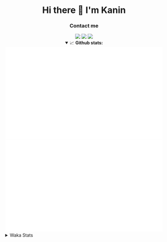 <div align="center">
 <h1>Hi there 👋 I'm Kanin</h1>
 <h3>Contact me</h3>
 <a href="mailto:im@kanin.dev"><img src="https://img.shields.io/badge/gmail-%23D14836.svg?&style=for-the-badge&logo=gmail&logoColor=white"/></a>
 <a href="https://twitter.com/KaninTwt"><img src="https://img.shields.io/badge/twitter-%231DA1F2.svg?&style=for-the-badge&logo=twitter&logoColor=white"/></a>
 <a href="https://www.linkedin.com/in/KaninDev"><img src="https://img.shields.io/badge/linkedin-%230077B5.svg?&style=for-the-badge&logo=linkedin&logoColor=white"/></a>
<details open>
  <summary>📈 <b>Github stats:</b></summary>
  <img src="https://github.com/Kanin/Kanin/blob/master/scripts/GitHubStats/generated/overview.svg"/>
  <img src="https://github.com/Kanin/Kanin/blob/master/scripts/GitHubStats/generated/languages.svg"/>
</details>
</div>

<details>
 <summary>Waka Stats</summary>

<!--START_SECTION:waka-->
![Code Time](http://img.shields.io/badge/Code%20Time-2%2C275%20hrs%2047%20mins-blue)

![Profile Views](http://img.shields.io/badge/Profile%20Views-0-blue)

![Lines of code](https://img.shields.io/badge/From%20Hello%20World%20I%27ve%20Written-586.5%20thousand%20lines%20of%20code-blue)

**🐱 My GitHub Data** 

> 📦 106.4 kB Used in GitHub's Storage 
 > 
> 🏆 38 Contributions in the Year 2024
 > 
> 🚫 Not Opted to Hire
 > 
> 📜 24 Public Repositories 
 > 
> 🔑 13 Private Repositories 
 > 
**I'm an Early 🐤** 

```text
🌞 Morning                2344 commits        ██████░░░░░░░░░░░░░░░░░░░   25.99 % 
🌆 Daytime                2746 commits        ████████░░░░░░░░░░░░░░░░░   30.44 % 
🌃 Evening                2598 commits        ███████░░░░░░░░░░░░░░░░░░   28.80 % 
🌙 Night                  1332 commits        ████░░░░░░░░░░░░░░░░░░░░░   14.77 % 
```
📅 **I'm Most Productive on Monday** 

```text
Monday                   1746 commits        █████░░░░░░░░░░░░░░░░░░░░   19.36 % 
Tuesday                  1270 commits        ████░░░░░░░░░░░░░░░░░░░░░   14.08 % 
Wednesday                866 commits         ██░░░░░░░░░░░░░░░░░░░░░░░   09.60 % 
Thursday                 1370 commits        ████░░░░░░░░░░░░░░░░░░░░░   15.19 % 
Friday                   1512 commits        ████░░░░░░░░░░░░░░░░░░░░░   16.76 % 
Saturday                 889 commits         ██░░░░░░░░░░░░░░░░░░░░░░░   09.86 % 
Sunday                   1367 commits        ████░░░░░░░░░░░░░░░░░░░░░   15.16 % 
```


📊 **This Week I Spent My Time On** 

```text
🕑︎ Time Zone: America/New_York

💬 Programming Languages: 
HTML                     5 hrs 30 mins       ███████████████████░░░░░░   76.74 % 
Python                   1 hr 22 mins        █████░░░░░░░░░░░░░░░░░░░░   19.21 % 
JavaScript               15 mins             █░░░░░░░░░░░░░░░░░░░░░░░░   03.70 % 
CSS                      1 min               ░░░░░░░░░░░░░░░░░░░░░░░░░   00.32 % 
Other                    0 secs              ░░░░░░░░░░░░░░░░░░░░░░░░░   00.03 % 

🔥 Editors: 
VS Code                  7 hrs 4 mins        █████████████████████████   98.42 % 
PyCharm                  6 mins              ░░░░░░░░░░░░░░░░░░░░░░░░░   01.58 % 

🐱‍💻 Projects: 
APIServer                7 hrs 4 mins        █████████████████████████   98.42 % 
OhioBot                  6 mins              ░░░░░░░░░░░░░░░░░░░░░░░░░   01.58 % 

💻 Operating System: 
Windows                  7 hrs 11 mins       █████████████████████████   100.00 % 
```

**I Mostly Code in Python** 

```text
Python                   30 repos            ████████████████░░░░░░░░░   65.22 % 
Java                     4 repos             ██░░░░░░░░░░░░░░░░░░░░░░░   08.70 % 
HTML                     3 repos             ██░░░░░░░░░░░░░░░░░░░░░░░   06.52 % 
TypeScript               2 repos             █░░░░░░░░░░░░░░░░░░░░░░░░   04.35 % 
Kotlin                   2 repos             █░░░░░░░░░░░░░░░░░░░░░░░░   04.35 % 
```



**Timeline**

![Lines of Code chart](https://raw.githubusercontent.com/Kanin/Kanin/master/assets/bar_graph.png)


 Last Updated on 01/02/2024 01:26:52 UTC
<!--END_SECTION:waka-->
</details>
